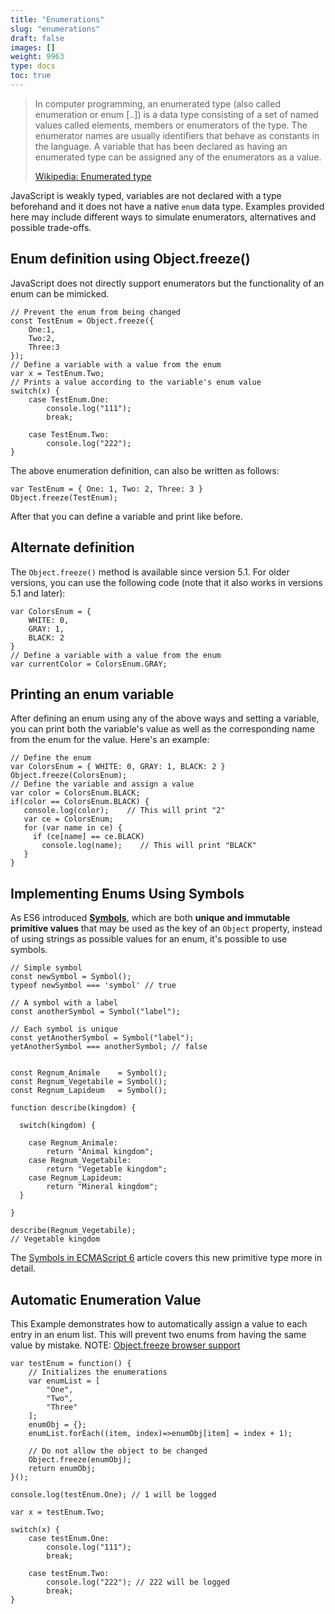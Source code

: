 ```yaml
---
title: "Enumerations"
slug: "enumerations"
draft: false
images: []
weight: 9963
type: docs
toc: true
---
```


> In computer programming, an enumerated type (also called enumeration
> or enum [..]) is a data type consisting of a set of named values
> called elements, members or enumerators of the type. The enumerator
> names are usually identifiers that behave as constants in the
> language. A variable that has been declared as having an enumerated
> type can be assigned any of the enumerators as a value.
>
> [Wikipedia: Enumerated type][1]

[1]: http://en.wikipedia.org/wiki/Enumerated_type
JavaScript is weakly typed, variables are not declared with a type beforehand and it does not have a native `enum` data type. Examples provided here may include different ways to simulate enumerators, alternatives and possible trade-offs.


## Enum definition using Object.freeze()
<!-- if version [gte 5.1] -->
JavaScript does not directly support enumerators but the functionality of an enum can be mimicked.

    // Prevent the enum from being changed
    const TestEnum = Object.freeze({
        One:1,
        Two:2,
        Three:3
    });
    // Define a variable with a value from the enum
    var x = TestEnum.Two;
    // Prints a value according to the variable's enum value
    switch(x) {
        case TestEnum.One:
            console.log("111");
            break;

        case TestEnum.Two:
            console.log("222");
    }

The above enumeration definition, can also be written as follows:

    var TestEnum = { One: 1, Two: 2, Three: 3 }
    Object.freeze(TestEnum);
After that you can define a variable and print like before.
<!-- end version if -->

## Alternate definition
The `Object.freeze()` method is available since version 5.1. For older versions, you can use the following code (note that it also works in versions 5.1 and later):

    var ColorsEnum = {
        WHITE: 0,
        GRAY: 1,
        BLACK: 2
    }
    // Define a variable with a value from the enum
    var currentColor = ColorsEnum.GRAY;

## Printing an enum variable
After defining an enum using any of the above ways and setting a variable, you can print both the variable's value as well as the corresponding name from the enum for the value. Here's an example:

    // Define the enum
    var ColorsEnum = { WHITE: 0, GRAY: 1, BLACK: 2 }
    Object.freeze(ColorsEnum);
    // Define the variable and assign a value
    var color = ColorsEnum.BLACK;
    if(color == ColorsEnum.BLACK) {
       console.log(color);    // This will print "2"
       var ce = ColorsEnum;
       for (var name in ce) {
         if (ce[name] == ce.BLACK)
           console.log(name);    // This will print "BLACK"
       } 
    }

## Implementing Enums Using Symbols
As ES6 introduced [**Symbols**][1], which are both **unique and immutable primitive values** that may be used as the key of an `Object` property, instead of using strings as possible values for an enum, it's possible to use symbols.

    // Simple symbol
    const newSymbol = Symbol();
    typeof newSymbol === 'symbol' // true

    // A symbol with a label
    const anotherSymbol = Symbol("label");

    // Each symbol is unique
    const yetAnotherSymbol = Symbol("label");
    yetAnotherSymbol === anotherSymbol; // false


    const Regnum_Animale    = Symbol();
    const Regnum_Vegetabile = Symbol();
    const Regnum_Lapideum   = Symbol();

    function describe(kingdom) {

      switch(kingdom) {

        case Regnum_Animale:
            return "Animal kingdom";
        case Regnum_Vegetabile:
            return "Vegetable kingdom";
        case Regnum_Lapideum:
            return "Mineral kingdom";
      }

    }

    describe(Regnum_Vegetabile);
    // Vegetable kingdom

The [Symbols in ECMAScript 6][2] article covers this new primitive type more in detail.


  [1]: https://developer.mozilla.org/en/docs/Web/JavaScript/Reference/Global_Objects/Symbol
  [2]: http://www.2ality.com/2014/12/es6-symbols.html

## Automatic Enumeration Value
<!-- if version [gte 5.1] -->
This Example demonstrates how to automatically assign a value to each entry in an enum list. This will prevent two enums from having the same value by mistake. NOTE: [Object.freeze browser support](https://developer.mozilla.org/en-US/docs/Web/JavaScript/Reference/Global_Objects/Object/freeze)

    var testEnum = function() {
        // Initializes the enumerations
        var enumList = [
            "One",
            "Two",
            "Three"
        ];
        enumObj = {};
        enumList.forEach((item, index)=>enumObj[item] = index + 1); 
        
        // Do not allow the object to be changed
        Object.freeze(enumObj);
        return enumObj;
    }();
    
    console.log(testEnum.One); // 1 will be logged

    var x = testEnum.Two;
    
    switch(x) {
        case testEnum.One:
            console.log("111");
            break;
    
        case testEnum.Two:
            console.log("222"); // 222 will be logged
            break;
    }

<!-- end version if -->


